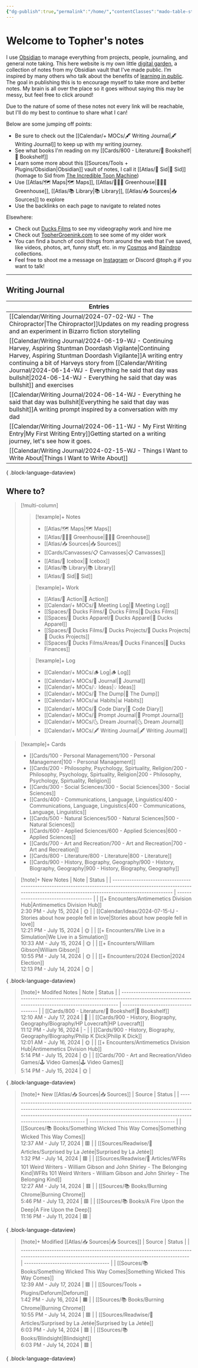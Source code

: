 ```yaml
---
{"dg-publish":true,"permalink":"/home/","contentClasses":"mado-table-stripe mado-table","tags":["gardenEntry"]}
---
```




# Welcome to Topher's notes

I use [Obsidian](https://obsidian.md/) to manage everything from projects, people, journaling, and general note taking. This here website is my own little [digital garden](https://maggieappleton.com/garden-history), a collection of notes from my Obsidian vault that I've made public. I’m inspired by many others who talk about the benefits of [learning in public](https://notes.nicolevanderhoeven.com/Learning+in+public). The goal in publishing this is to encourage myself to take more and better notes. My brain is all over the place so it goes without saying this may be messy, but feel free to click around! 

Due to the nature of some of these notes not every link will be reachable, but I'll do my best to continue to share what I can! 

Below are some jumping off points:

- Be sure to check out the [[Calendar/+ MOCs/🖋 Writing Journal\|🖋 Writing Journal]] to keep up with my writing journey. 
- See what books I'm reading on my [[Cards/800 - Literature/📗 Bookshelf\|📗 Bookshelf]]
- Learn some more about this [[Sources/Tools + Plugins/Obsidian\|Obsidian]] vault of notes, I call it [[Atlas/🧠 Sid\|🧠 Sid]] (homage to Sid from [The Incredible Toon Machine](https://www.youtube.com/watch?v=w6RD2s4TQAQ))
- Use [[Atlas/🗺 Maps\|🗺 Maps]], [[Atlas/👨🏻‍🌾 Greenhouse\|👨🏻‍🌾 Greenhouse]], [[Atlas/📚 Library\|📚 Library]], [[Atlas/📥 Sources\|📥 Sources]] to explore 
- Use the backlinks on each page to navigate to related notes

Elsewhere:
- Check out [Ducks Films](http://ducksfilms.com) to see my videography work and hire me
- Check out [TopherGroenink.com](http://tophergroenink.com) to see some of my older work
- You can find a bunch of cool things from around the web that I’ve saved, like videos, photos, art, funny stuff, etc. in my [Cosmos](https://www.cosmos.so/topher) and [Raindrop](https://raindrop.io/tophg) collections.
- Feel free to shoot me a message on [Instagram](https://www.instagram.com/toph.g/) or Discord @toph.g if you want to talk!

---

## Writing Journal

| Entries                                                                                                                                                                                                                                                                                                                      |
| ---------------------------------------------------------------------------------------------------------------------------------------------------------------------------------------------------------------------------------------------------------------------------------------------------------------------------- |
| [[Calendar/Writing Journal/2024-07-02-WJ - The Chiropractor\|The Chiropractor]]<span class=summary>Updates on my reading progress and an experiment in Bizarro fiction storytelling</span>                                                                                                                                |
| [[Calendar/Writing Journal/2024-06-19-WJ - Continuing Harvey, Aspiring Stuntman Doordash Vigilante\|Continuing Harvey, Aspiring Stuntman Doordash Vigilante]]<span class=summary>A writing entry continuing a bit of Harveys story from [[Calendar/Writing Journal/2024-06-14-WJ - Everything he said that day was bullshit\|2024-06-14-WJ - Everything he said that day was bullshit]] and exercises</span> |
| [[Calendar/Writing Journal/2024-06-14-WJ - Everything he said that day was bullshit\|Everything he said that day was bullshit]]<span class=summary>A writing prompt inspired by a conversation with my dad</span>                                                                                                         |
| [[Calendar/Writing Journal/2024-06-11-WJ - My First Writing Entry\|My First Writing Entry]]<span class=summary>Getting started on a writing journey, let's see how it goes.</span>                                                                                                                                        |
| [[Calendar/Writing Journal/2024-02-15-WJ - Things I Want to Write About\|Things I Want to Write About]]<span class=summary></span>                                                                                                                                                                                        |

{ .block-language-dataview}


## Where to?

> [!multi-column]
> > [!example]+ Notes
> > - [[Atlas/🗺 Maps\|🗺 Maps]]
> > - [[Atlas/👨🏻‍🌾 Greenhouse\|👨🏻‍🌾 Greenhouse]]
> > - [[Atlas/📥 Sources\|📥 Sources]]
> > - [[Cards/Canvasses/📋 Canvasses\|📋 Canvasses]]
> > - [[Atlas/🧊 Icebox\|🧊 Icebox]]
> > - [[Atlas/📚 Library\|📚 Library]]
> > - [[Atlas/🧠 Sid\|🧠 Sid]]
> 
> > [!example]+ Work
> > - [[Atlas/🏹 Action\|🏹 Action]]
> > - [[Calendar/+ MOCs/👥 Meeting Log\|👥 Meeting Log]]
> > - [[Spaces/🦆 Ducks Films/🦆 Ducks Films\|🦆 Ducks Films]]
> > - [[Spaces/🦆 Ducks Apparel/🦆 Ducks Apparel\|🦆 Ducks Apparel]]
> > - [[Spaces/🦆 Ducks Films/🌈 Ducks Projects/🌈 Ducks Projects\|🌈 Ducks Projects]]
> > - [[Spaces/🦆 Ducks Films/Areas/💸 Ducks Finances\|💸 Ducks Finances]]
> 
> > [!example]+ Log
> > - [[Calendar/+ MOCs/🪵 Log\|🪵 Log]]
> > - [[Calendar/+ MOCs/📓 Journal\|📓 Journal]]
> > - [[Calendar/+ MOCs/💡 Ideas\|💡 Ideas]]
> > - [[Calendar/+ MOCs/🔗 The Dump\|🔗 The Dump]]
> > - [[Calendar/+ MOCs/📊 Habits\|📊 Habits]]
> > - [[Calendar/+ MOCs/🧪 Code Diary\|🧪 Code Diary]]
> > - [[Calendar/+ MOCs/🎲 Prompt Journal\|🎲 Prompt Journal]]
> > - [[Calendar/+ MOCs/🌜 Dream Journal\|🌜 Dream Journal]]
> > - [[Calendar/+ MOCs/🖋 Writing Journal\|🖋 Writing Journal]]

> [!example]+ Cards
> - [[Cards/100 - Personal Management/100 - Personal Management\|100 - Personal Management]]
> - [[Cards/200 - Philosophy, Psychology, Spirtuality, Religion/200 - Philosophy, Psychology, Spirtuality, Religion\|200 - Philosophy, Psychology, Spirtuality, Religion]]
> - [[Cards/300 - Social Sciences/300 - Social Sciences\|300 - Social Sciences]]
> - [[Cards/400 - Communications, Language, Linguistics/400 - Communications, Language, Linguistics\|400 - Communications, Language, Linguistics]]
> - [[Cards/500 - Natural Sciences/500 - Natural Sciences\|500 - Natural Sciences]]
> - [[Cards/600 - Applied Sciences/600 - Applied Sciences\|600 - Applied Sciences]]
> - [[Cards/700 - Art and Recreation/700 - Art and Recreation\|700 - Art and Recreation]]
> - [[Cards/800 - Literature/800 - Literature\|800 - Literature]]
> - [[Cards/900 - History, Biography, Geography/900 - History, Biography, Geography\|900 - History, Biography, Geography]]

> [!note]+ New Notes
>  | Note                                                                                                                                                                      | Status                               |
> | ------------------------------------------------------------------------------------------------------------------------------------------------------------------------- | ------------------------------------ |
> | [[+ Encounters/Antimemetics Division Hub\|Antimemetics Division Hub]]<br><span class='block'>2:30 PM - July 15, 2024</span>                                            | <span class='center-block'>🌞</span> |
> | [[Calendar/Ideas/2024-07-15-IJ - Stories about how people fell in love\|Stories about how people fell in love]]<br><span class='block'>12:21 PM - July 15, 2024</span> | <span class='center-block'>🌞</span> |
> | [[+ Encounters/We Live in a Simulation\|We Live in a Simulation]]<br><span class='block'>10:33 AM - July 15, 2024</span>                                               | <span class='center-block'>🌞</span> |
> | [[+ Encounters/William Gibson\|William Gibson]]<br><span class='block'>10:55 PM - July 14, 2024</span>                                                                 | <span class='center-block'>🌞</span> |
> | [[+ Encounters/2024 Election\|2024 Election]]<br><span class='block'>12:13 PM - July 14, 2024</span>                                                                   | <span class='center-block'>🌞</span> |
> 
{ .block-language-dataview}

> [!note]+ Modifed Notes
>  | Note                                                                                                                                           | Status                               |
> | ---------------------------------------------------------------------------------------------------------------------------------------------- | ------------------------------------ |
> | [[Cards/800 - Literature/📗 Bookshelf\|📗 Bookshelf]]<br><span class='block'>12:10 AM - July 17, 2024</span>                                | <span class='center-block'>🌱</span> |
> | [[Cards/900 - History, Biography, Geography/Biography/HP Lovecraft\|HP Lovecraft]]<br><span class='block'>11:12 PM - July 16, 2024</span>   | <span class='center-block'>\-</span> |
> | [[Cards/900 - History, Biography, Geography/Biography/Philip K Dick\|Philip K Dick]]<br><span class='block'>12:01 AM - July 16, 2024</span> | <span class='center-block'>🌞</span> |
> | [[+ Encounters/Antimemetics Division Hub\|Antimemetics Division Hub]]<br><span class='block'>5:14 PM - July 15, 2024</span>                 | <span class='center-block'>🌞</span> |
> | [[Cards/700 - Art and Recreation/Video Games/🕹 Video Games\|🕹 Video Games]]<br><span class='block'>5:14 PM - July 15, 2024</span>         | <span class='center-block'>🌞</span> |
> 
{ .block-language-dataview}


> [!note]+ New [[Atlas/📥 Sources\|📥 Sources]]
>  | Source                                                                                                                                                                                                                                                  | Status                               |
> | ------------------------------------------------------------------------------------------------------------------------------------------------------------------------------------------------------------------------------------------------------- | ------------------------------------ |
> | [[Sources/📚 Books/Something Wicked This Way Comes\|Something Wicked This Way Comes]]<br><span class='block'>12:37 AM - July 17, 2024</span>                                                                                                         | <span class='center-block'>🟥</span> |
> | [[Sources/Readwise/📰 Articles/Surprised by La Jetée\|Surprised by La Jetée]]<br><span class='block'>1:32 PM - July 14, 2024</span>                                                                                                                  | <span class='center-block'>🟥</span> |
> | [[Sources/Readwise/📰 Articles/WFRs 101 Weird Writers - William Gibson and John Shirley - The Belonging Kind\|WFRs 101 Weird Writers - William Gibson and John Shirley - The Belonging Kind]]<br><span class='block'>12:27 AM - July 14, 2024</span> | <span class='center-block'>🟥</span> |
> | [[Sources/📚 Books/Burning Chrome\|Burning Chrome]]<br><span class='block'>5:46 PM - July 13, 2024</span>                                                                                                                                            | <span class='center-block'>🟥</span> |
> | [[Sources/📚 Books/A Fire Upon the Deep\|A Fire Upon the Deep]]<br><span class='block'>11:16 PM - July 11, 2024</span>                                                                                                                               | <span class='center-block'>🟥</span> |
> 
{ .block-language-dataview}

> [!note]+ Modified [[Atlas/📥 Sources\|📥 Sources]]
>  | Source                                                                                                                                          | Status                               |
> | ----------------------------------------------------------------------------------------------------------------------------------------------- | ------------------------------------ |
> | [[Sources/📚 Books/Something Wicked This Way Comes\|Something Wicked This Way Comes]]<br><span class='block'>12:39 AM - July 17, 2024</span> | <span class='center-block'>🟥</span> |
> | [[Sources/Tools + Plugins/Deforum\|Deforum]]<br><span class='block'>1:42 PM - July 16, 2024</span>                                           | <span class='center-block'>🟧</span> |
> | [[Sources/📚 Books/Burning Chrome\|Burning Chrome]]<br><span class='block'>10:55 PM - July 14, 2024</span>                                   | <span class='center-block'>🟥</span> |
> | [[Sources/Readwise/📰 Articles/Surprised by La Jetée\|Surprised by La Jetée]]<br><span class='block'>6:03 PM - July 14, 2024</span>          | <span class='center-block'>🟥</span> |
> | [[Sources/📚 Books/Blindsight\|Blindsight]]<br><span class='block'>6:03 PM - July 14, 2024</span>                                            | <span class='center-block'>🟥</span> |
> 
{ .block-language-dataview}